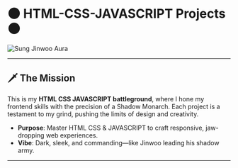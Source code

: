 # 🌑 **HTML-CSS-JAVASCRIPT Projects** 🌑


<img src="https://media1.tenor.com/m/6zkaaG2iP5kAAAAC/sungjinwoo-sung-jin-woo.gif" alt="Sung Jinwoo Aura" style="display: block; margin:auto;">


---


## 🗡️ **The Mission**
This is my **HTML CSS JAVASCRIPT battleground**, where I hone my frontend skills with the precision of a Shadow Monarch. Each project is a testament to my grind, pushing the limits of design and creativity.

- **Purpose**: Master HTML CSS & JAVASCRIPT to craft responsive, jaw-dropping web experiences.  
- **Vibe**: Dark, sleek, and commanding—like Jinwoo leading his shadow army.

---

